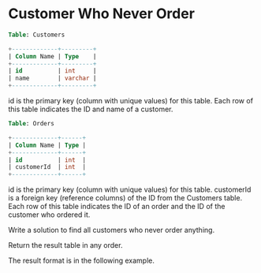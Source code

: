 # Customer Who Never Order

```sql
Table: Customers

+-------------+---------+
| Column Name | Type    |
+-------------+---------+
| id          | int     |
| name        | varchar |
+-------------+---------+
```
id is the primary key (column with unique values) for this table.
Each row of this table indicates the ID and name of a customer.
 
```sql
Table: Orders

+-------------+------+
| Column Name | Type |
+-------------+------+
| id          | int  |
| customerId  | int  |
+-------------+------+
```

id is the primary key (column with unique values) for this table.
customerId is a foreign key (reference columns) of the ID from the Customers table.
Each row of this table indicates the ID of an order and the ID of the customer who ordered it.
 

Write a solution to find all customers who never order anything.

Return the result table in any order.

The result format is in the following example.

 
